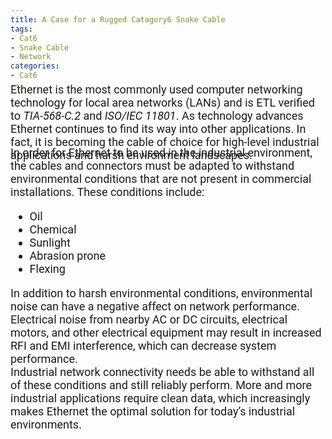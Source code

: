 ```yaml
---
title: A Case for a Rugged Catagory6 Snake Cable
tags: 
- Cat6
- Snake Cable
- Network
categories: 
- Cat6
---
```

<link href="https://fonts.googleapis.com/css?family=Roboto|Yanone+Kaffeesatz" rel="stylesheet">
<div style="font-family: 'Roboto', sans-serif; font-size: 18px; margin-top: -25px;">
Ethernet is the most commonly used computer networking
technology for local area networks (LANs) and is ETL verified to <em>TIA-568-C.2</em> and <em>ISO/IEC 11801</em>. 
As technology advances Ethernet continues to find its way into other applications. In fact, it is becoming the
cable of choice for high-level industrial applications and harsh environment landscapes.
</div>

<div style="font-family: 'Roboto', sans-serif; font-size: 18px; margin-top: -25px;">
In order for Ethernet to be used in the industrial environment,
the cables and connectors must be adapted to withstand
environmental conditions that are not present in commercial
installations. These conditions include:
<ul>
<li>Oil</li>
<li>Chemical
</li>
<li>Sunlight
</li>
<li>Abrasion prone
</li>
<li>Flexing
</li>
</ul>
In addition to harsh environmental conditions, environmental noise can have a negative affect on
network performance. Electrical noise from nearby AC or DC circuits, electrical motors, and other electrical equipment 
may result in increased RFI and EMI interference, which can decrease system performance. 
<br />
Industrial network connectivity needs be able to withstand all of these conditions and still reliably perform. 
More and more industrial applications require clean data, which increasingly makes Ethernet the optimal solution for today’s
industrial environments.
<br />
</div>
</div>
</div>